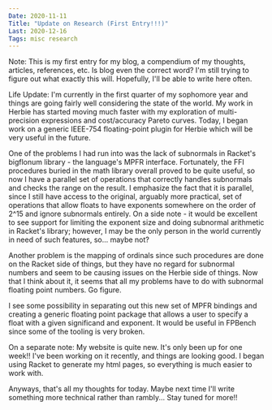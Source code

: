 ```yaml
---
Date: 2020-11-11
Title: "Update on Research (First Entry!!!)"
Last: 2020-12-16
Tags: misc research
---
```


Note: This is my first entry for my blog, a compendium of my thoughts, articles, references, etc. Is blog even the correct word? I'm still trying to figure out what exactly this will. Hopefully, I'll be able to write here often.

Life Update: I'm currently in the first quarter of my sophomore year and things are going fairly well considering the state of the world. My work in Herbie has started moving much faster with my exploration of multi-precision expressions and cost/accuracy Pareto curves. Today, I began work on a generic IEEE-754 floating-point plugin for Herbie which will be very useful in the future.

One of the problems I had run into was the lack of subnormals in Racket's bigflonum library - the language's MPFR interface. Fortunately, the FFI procedures buried in the math library overall proved to be quite useful, so now I have a parallel set of operations that correctly handles subnormals and checks the range on the result. I emphasize the fact that it is parallel, since I still have access to the original, arguably more practical, set of operations that allow floats to have exponents somewhere on the order of 2^15 and ignore subnormals entirely. On a side note - it would be excellent to see support for limiting the exponent size and doing subnormal arithmetic in Racket's library; however, I may be the only person in the world currently in need of such features, so... maybe not?

Another problem is the mapping of ordinals since such procedures are done on the Racket side of things, but they have no regard for subnormal numbers and seem to be causing issues on the Herbie side of things. Now that I think about it, it seems that all my problems have to do with subnormal floating point numbers. Go figure.

I see some possibility in separating out this new set of MPFR bindings and creating a generic floating point package that allows a user to specify a float with a given significand and exponent. It would be useful in FPBench since some of the tooling is very broken.

On a separate note: My website is quite new. It's only been up for one week!! I've been working on it recently, and things are looking good. I began using Racket to generate my html pages, so everything is much easier to work with.

Anyways, that's all my thoughts for today. Maybe next time I'll write something more technical rather than rambly... Stay tuned for more!!